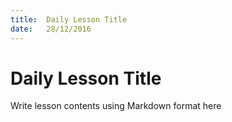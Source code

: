 ```yaml
---
title:  Daily Lesson Title
date:   28/12/2016
---
```


# Daily Lesson Title

Write lesson contents using Markdown format here